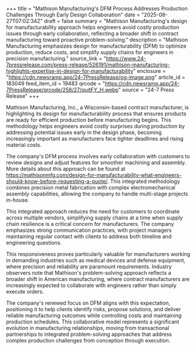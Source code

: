 +++
title = "Mathison Manufacturing's DFM Process Addresses Production Challenges Through Early Design Collaboration"
date = "2025-08-27T07:02:34Z"
draft = false
summary = "Mathison Manufacturing's design for manufacturability approach helps engineers avoid costly production issues through early collaboration, reflecting a broader shift in contract manufacturing toward proactive problem-solving."
description = "Mathison Manufacturing emphasizes design for manufacturability (DFM) to optimize production, reduce costs, and simplify supply chains for engineers in precision manufacturing."
source_link = "https://www.24-7pressrelease.com/press-release/526191/mathison-manufacturing-highlights-expertise-in-design-for-manufacturability"
enclosure = "https://cdn.newsramp.app/24-7PressRelease/og-image.png"
article_id = 183049
feed_item_id = 19483
qrcode = "https://cdn.newsramp.app/24-7PressRelease/qrcode/258/27/quitFY_H.webp"
source = "24-7 Press Release"
+++

<p>Mathison Manufacturing, Inc., a Wisconsin-based contract manufacturer, is highlighting its design for manufacturability process that ensures products are ready for efficient production before manufacturing begins. This methodology helps engineers avoid costly surprises during production by addressing potential issues early in the design phase, becoming increasingly important as manufacturers face tighter deadlines and rising material costs.</p><p>The company's DFM process involves early collaboration with customers to review designs and adjust features for smoother machining and assembly. More details about this approach can be found at <a href="https://mathisonmfg.com/design-for-manufacturability-what-engineers-should-know-before-requesting-a-quote/" rel="nofollow" target="_blank">https://mathisonmfg.com/design-for-manufacturability-what-engineers-should-know-before-requesting-a-quote/</a>. This integrated methodology combines precision metal fabrication with complex electromechanical assembly capabilities, allowing the company to handle multi-stage projects in-house.</p><p>This integrated approach reduces the need for customers to coordinate across multiple vendors, simplifying supply chains at a time when supply chain resilience is a critical concern for manufacturers. The company emphasizes strong communication practices, with project managers maintaining regular contact with clients to address both timeline and engineering questions.</p><p>This responsiveness proves particularly valuable for manufacturers working in demanding industries such as medical devices and defense equipment, where precision and reliability are paramount requirements. Industry observers note that Mathison's problem-solving approach reflects a broader shift in American manufacturing, where contract manufacturers are increasingly expected to collaborate with engineers rather than simply execute orders.</p><p>The company's renewed focus on DFM aligns with this expectation, positioning it to help clients identify risks, propose solutions, and deliver reliable manufacturing outcomes while controlling costs and maintaining production schedules. This collaborative model represents a significant evolution in manufacturing relationships, moving from transactional partnerships to integrated problem-solving approaches that address complex production challenges from conception through execution.</p>